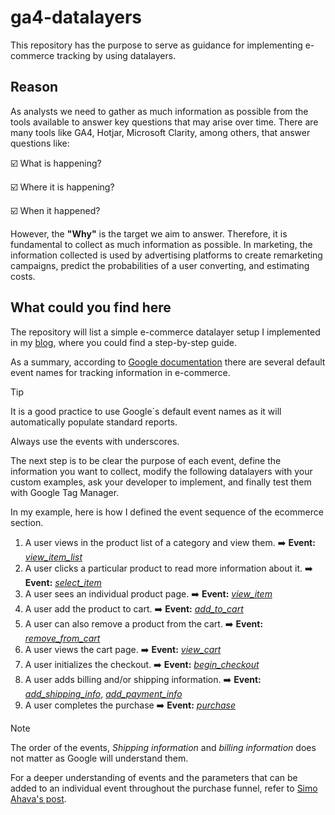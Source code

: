 # ga4-datalayers 
This repository has the purpose to serve as guidance for implementing e-commerce tracking by using datalayers. 

## Reason

As analysts we need to gather as much information as possible from the tools available to answer key questions that may arise over time. There are many tools like GA4, Hotjar, Microsoft Clarity, among others, that answer questions like:

☑️ What is happening?

☑️ Where it is happening?

☑️ When it happened?


However, the **"Why"** is the target we aim to answer. Therefore, it is fundamental to collect as much information as possible. In marketing, the information collected is used by advertising platforms  to create remarketing campaigns, predict the probabilities of a user converting, and estimating costs. 

## What could you find here

The repository will list a simple e-commerce datalayer setup I implemented in my [blog](juanferespinosa.com/blog/ecommerce/products), where you could find a step-by-step guide.

As a summary, according to [Google documentation](https://developers.google.com/analytics/devguides/collection/ga4/ecommerce?client_type=gtag) there are several default event names for tracking information in e-commerce.  

> [!TIP]
> It is a good practice to use Google´s default event names as it will automatically populate standard reports.
>
> Always use the events with underscores.

The next step is to be clear the purpose of each event, define the information you want to collect, modify the following datalayers with your custom examples, ask your developer to implement, and finally test them with Google Tag Manager.


In my example, here is how I defined the event sequence of the ecommerce section.

1. A user views in the product list of a category and view them.                        ➡️ **Event:**  [_view_item_list_](https://gist.github.com/juanferEspinosa/2a402392488fe40801c83d6fe627df9a)
2. A user clicks a particular product to read more information about it.                   ➡️ **Event:** [_select_item_](https://gist.github.com/0c83381d1ffad4bb2834a4ad6706e567.git)
3. A user sees an individual product page.                                                 ➡️ **Event:** [_view_item_](https://gist.github.com/303dce1fc718b95154eeed40aece62d5.git)
4. A user add the product to cart.                                                         ➡️ **Event:** [_add_to_cart_](https://gist.github.com/juanferEspinosa/1df6975389bac25faf22c7957d6ecb47)
5. A user can also remove a product from the cart.                                         ➡️ **Event:** [_remove_from_cart_](https://gist.github.com/juanferEspinosa/c4eeea6ec935105f9821f11ef3123d1f)
6. A user views the cart page.                                                             ➡️ **Event:** [_view_cart_](https://gist.github.com/juanferEspinosa/1643614ba7f9b6d7116371dd80a41810)
7. A user initializes the checkout.                                                        ➡️ **Event:** [_begin_checkout_](https://gist.github.com/juanferEspinosa/f3e631afacce28a94c967fc4d246413f)
8. A user adds billing and/or shipping information.                                        ➡️ **Event:** [_add_shipping_info_](https://gist.github.com/juanferEspinosa/9746b90b4df8e87a1736aa28050e0bd1), [_add_payment_info_](https://gist.github.com/juanferEspinosa/f10da32ffb1fc0d1bd5562f804b4b328)
9. A user completes the purchase                                                          ➡️ **Event:** [_purchase_](https://gist.github.com/juanferEspinosa/7cb20d976fb9706958fa39b6ea6915fb)

> [!NOTE]
> The order of the events, _Shipping information_ and _billing information_ does not matter as Google will understand them.
>
> For a deeper understanding of events and the parameters that can be added to an individual event throughout the purchase funnel, refer to [Simo Ahava's post](https://www.simoahava.com/analytics/google-analytics-4-ecommerce-guide-google-tag-manager/). 


   
 
